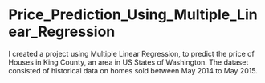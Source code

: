 # Price_Prediction_Using_Multiple_Linear_Regression
I created a project using Multiple Linear Regression, to predict the price of Houses in King County, an area in US States of Washington. The dataset consisted of historical data on homes sold between May 2014 to May 2015.
